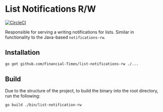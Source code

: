 # List Notifications R/W
[![CircleCI](https://circleci.com/gh/Financial-Times/list-notifications-rw.svg?style=svg)](https://circleci.com/gh/Financial-Times/list-notifications-rw)

Responsible for serving a writing notifications for lists. Similar in functionality to the Java-based `notifications-rw`.

## Installation

```sh
go get github.com/Financial-Times/list-notifications-rw ./...
```

## Build

Due to the structure of the project, to build the binary into the root directory, run the following:

```sh
go build ./bin/list-notification-rw
```
